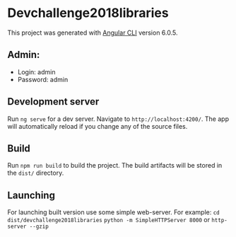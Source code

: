 # Devchallenge2018libraries

This project was generated with [Angular CLI](https://github.com/angular/angular-cli) version 6.0.5.

## Admin:
* Login: admin
* Password: admin

## Development server

Run `ng serve` for a dev server. Navigate to `http://localhost:4200/`. The app will automatically reload if you change any of the source files.

## Build

Run `npm run build` to build the project. The build artifacts will be stored in the `dist/` directory.

## Launching

For launching built version use some simple web-server. For example:
`cd dist/devchallenge2018libraries`
`python -m SimpleHTTPServer 8000` or `http-server --gzip`
